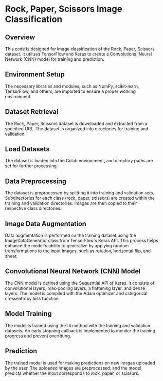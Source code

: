 # Rock, Paper, Scissors Image Classification

## Overview
This code is designed for image classification of the Rock, Paper, Scissors dataset. It utilizes TensorFlow and Keras to create a Convolutional Neural Network (CNN) model for training and prediction.

## Environment Setup
The necessary libraries and modules, such as NumPy, scikit-learn, TensorFlow, and others, are imported to ensure a proper working environment.

## Dataset Retrieval
The Rock, Paper, Scissors dataset is downloaded and extracted from a specified URL. The dataset is organized into directories for training and validation.

## Load Datasets
The dataset is loaded into the Colab environment, and directory paths are set for further processing.

## Data Preprocessing
The dataset is preprocessed by splitting it into training and validation sets. Subdirectories for each class (rock, paper, scissors) are created within the training and validation directories. Images are then copied to their respective class directories.

## Image Data Augmentation
Data augmentation is performed on the training dataset using the ImageDataGenerator class from TensorFlow's Keras API. This process helps enhance the model's ability to generalize by applying random transformations to the input images, such as rotation, horizontal flip, and shear.

## Convolutional Neural Network (CNN) Model
The CNN model is defined using the Sequential API of Keras. It consists of convolutional layers, max-pooling layers, a flattening layer, and dense layers. The model is compiled with the Adam optimizer and categorical crossentropy loss function.

## Model Training
The model is trained using the fit method with the training and validation datasets. An early stopping callback is implemented to monitor the training progress and prevent overfitting.

## Prediction
The trained model is used for making predictions on new images uploaded by the user. The uploaded images are preprocessed, and the model predicts whether the input corresponds to rock, paper, or scissors.
